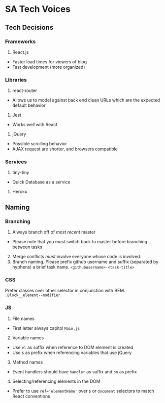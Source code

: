 # SA Tech Voices

## Tech Decisions
### Frameworks
1. React.js
  - Faster load times for viewers of blog
  - Fast development (more organized)

### Libraries
1. react-router
  - Allows us to model against back end clean URLs which are the expected default behavior

1. Jest
  - Works well with React

1. jQuery
  - Possible scrolling behavior
  - AJAX request are shorter, and browsers compatible

### Services
1. tiny-tiny
  - Quick Database as a service

1. Heroku

## Naming

### Branching
1. Always branch off of *most recent* master
  - Please note that you must switch back to master before branching between tasks
2. Merge conflicts *must* involve everyone whose code is involved.
3. Branch naming. Please prefix github username and suffix (separated by hyphens) a brief task name.
  `<githubusername>-<task-title>`

### CSS
Prefer classes over other selector in conjunction with BEM.
`.Block__element--modifier`

### JS
1. File names
  - First letter always capitol
  `Main.js`
2. Variable names
  - Use `el` as suffix when reference to DOM element is created
  - Use `$` as prefix when referencing variables that use jQuery
3. Method names
  - Event handlers should have `handler` as suffix and `on` as prefix
4. Selecting/referencing elements in the DOM
  - Prefer to use `ref='elementName'` over `$` or `document` selectors to match React conventions
